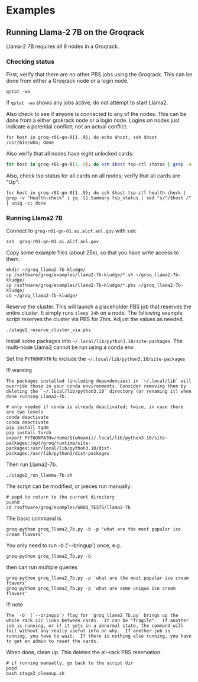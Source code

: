 # Examples

## Running Llama-2 7B on the Groqrack

Llama-2 7B requires all 9 nodes in a Groqrack.

### Checking status

First, verify that there are no other PBS jobs using the Groqrack. This can be done from either a Groqrack node or a login node.
```console
qstat -wa
```
If `qstat -wa` shows any jobs active, do not attempt to start Llama2.

Also check to see if anyone is connected to any of the nodes: This can be done from a either grokrack node or a login node. Logins on nodes just indicate a potential conflict; not an actual conflict. 
```console
for host in groq-r01-gn-0{1..9}; do echo $host; ssh $host /usr/bin/who; done
```

Also verify that all nodes have eight unlocked cards:
```bash
for host in groq-r01-gn-0{1..9}; do ssh $host tsp-ctl status | grep -a "Device Locked" | sed "s/ Device Locked/$host Device locked/" | uniq -c ; done
```

Also, check tsp status for all cards on all nodes; verify that all cards are "Up":
```
for host in groq-r01-gn-0{1..9}; do ssh $host tsp-ctl health-check | grep -v "Health-check" | jq .[].Summary.tsp_status | sed "s/^/$host /" | uniq -c; done
```

### Running Llama2 7B

Connect to `groq-r01-gn-01.ai.alcf.anl.gov` with `ssh`:
```console
ssh  groq-r01-gn-01.ai.alcf.anl.gov
```

Copy some example files (about 25k), so that you have write access to them.
```console
mkdir ~/groq_llama2-7b-kludge/
cp /software/groq/examples/llama2-7b-kludge/*.sh ~/groq_llama2-7b-kludge/
cp /software/groq/examples/llama2-7b-kludge/*.pbs ~/groq_llama2-7b-kludge/
cd ~/groq_llama2-7b-kludge/
```

Reserve the cluster. This will launch a placeholder PBS job that reserves the entire cluster.  It simply runs `sleep 24h` on a node. The following example script reserves the cluster via PBS for 2hrs. Adjust the values as needed.
```console
./stage1_reserve_cluster_via.pbs
```

Install some packages into `~/.local/lib/python3.10/site-packages`. The multi-node Llama2 cannot be run using a conda env.

Set the `PYTHONPATH` to include the `~/.local/lib/python3.10/site-packages`

!!! warning

    The packages installed (including dependencies) in `~/.local/lib` will override those in your conda environments. Consider removing them by deleting the `~/.local/lib/python3.10` directory (or renaming it) when done running Llama2-7b. 

```console
# only needed if conda is already deactivated; twice, in case there are two levels
conda deactivate
conda deactivate
pip install tqdm
pip install torch
export PYTHONPATH=/home/$(whoami)/.local/lib/python3.10/site-packages:/opt/groq/runtime/site-packages:/usr/local/lib/python3.10/dist-packages:/usr/lib/python3/dist-packages
```

Then run Llama2-7b. 
```console
./stage2_run_llamma-7b.sh
```
The script can be modified, or pieces run manually:
```console
# popd to return to the current directory
pushd .
cd /software/groq/examples/GROQ_TESTS/llama2-7b
```

The basic command is 
```console
groq-python groq_llama2_7b.py -b -p 'what are the most popular ice cream flavors'
```
You only need to run -b ('--bringup') once, e.g.
```console
groq-python groq_llama2_7b.py -b
```
then can run multiple queries
```console
groq-python groq_llama2_7b.py -p 'what are the most popular ice cream flavors'
groq-python groq_llama2_7b.py -p 'what are some unique ice cream flavors'
```

!!! note

    The `-b` (`--bringup`) flag for `groq_llama2_7b.py` brings up the whole rack c2c links between cards.  It can be "fragile".  If another job is running, or if it gets in a abnormal state, the command will fail without any really useful info on why.  If another job is running, you have to wait.  If there is nothing else running, you have to get an admin to reset the cards.

When done, clean up. This deletes the all-rack PBS reservation. 
```console
# if running manually, go back to the script dir
popd
bash stage3_cleanup.sh
```

